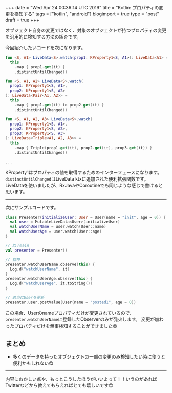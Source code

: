 +++
date = "Wed Apr 24 00:36:14 UTC 2019"
title = "Kotlin: プロパティの変更を検知する"
tags = ["kotlin", "android"]
blogimport = true
type = "post"
draft = true
+++

オブジェクト自身の変更ではなく、対象のオブジェクトが持つプロパティの変更を汎用的に検知する方法の紹介です。

今回紹介したいコードを次になります。

```kotlin
fun <S, A1> LiveData<S>.watch(prop1: KProperty1<S, A1>): LiveData<A1> =
  this
    .map { prop1.get(it) }
    .distinctUntilChanged()

fun <S, A1, A2> LiveData<S>.watch(
  prop1: KProperty1<S, A1>,
  prop2: KProperty1<S, A2>
): LiveData<Pair<A1, A2>> =
  this
    .map { prop1.get(it) to prop2.get(it) }
    .distinctUntilChanged()

fun <S, A1, A2, A3> LiveData<S>.watch(
  prop1: KProperty1<S, A1>,
  prop2: KProperty1<S, A2>,
  prop3: KProperty1<S, A3>
): LiveData<Triple<A1, A2, A3>> =
  this
    .map { Triple(prop1.get(it), prop2.get(it), prop3.get(it)) }
    .distinctUntilChanged()

...
```

KProperty1はプロパティの値を取得するためのインターフェースになります。
`distinctUntilChanged`はLiveData ktxに追加された便利拡張関数です。
LiveDataを使いましたが、RxJavaやCoroutineでも同じような感じで書けると思います。

---

次にサンプルコードです。

```kotlin
class Presenter(initializeUser: User = User(name = "init", age = 0)) {
  val user = MutableLiveData<User>(initializeUser)
  val watchUserName = user.watch(User::name)
  val watchUserAge = user.watch(User::age)
}

// 以下main
val presenter = Presenter()

// 監視
presenter.watchUserName.observe(this) {
  Log.d("watchUserName", it)
}
presenter.watchUserAge.observe(this) {
  Log.d("watchUserAge", it.toString())
}

// 適当にUserを更新
presenter.user.postValue(User(name = "posted1", age = 0))
```

この場合、Userのnameプロパティだけが変更されているので、`presenter.watchUserName`に登録したObserverのみが発火します。
変更が加わったプロパティだけを無事検知することができました😃

## まとめ

- 多くのデータを持ったオブジェクトの一部の変更のみ検知したい時に使うと便利かもしれない😋

---

内容におかしい点や、もっとこうしたほうがいいよって！！いうのがあればTwitterなどから教えてもらえればとても嬉しいです😊
